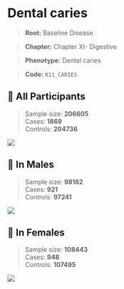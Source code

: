 # Dental caries

> **Root:** Baseline Disease  

> **Chapter:** Chapter XI- Digestive  

> **Phenotype:** Dental caries  

> **Code:** `K11_CARIES`

## 🧪 All Participants  
> Sample size: **206605**  
> Cases: **1869**  
> Controls: **204736**
<img src="/Disease/Figures/ALL/Incidence/K11_CARIES.png"/>
<CsvTable src="/Disease_Data/ALL/Incidence/COX_K11_CARIES.csv" label="🔍 View full results" />

## 👨 In Males  
> Sample size: **98162**  
> Cases: **921**  
> Controls: **97241**
<img src="/Disease/Figures/Male/Incidence/K11_CARIES.png"/>
<CsvTable src="/Disease_Data/Male/Incidence/COX_K11_CARIES.csv" label="🔍 View full results" />

## 👩 In Females  
> Sample size: **108443**  
> Cases: **948**  
> Controls: **107495**
<img src="/Disease/Figures/Female/Incidence/K11_CARIES.png"/>
<CsvTable src="/Disease_Data/Female/Incidence/COX_K11_CARIES.csv" label="🔍 View full results" />
